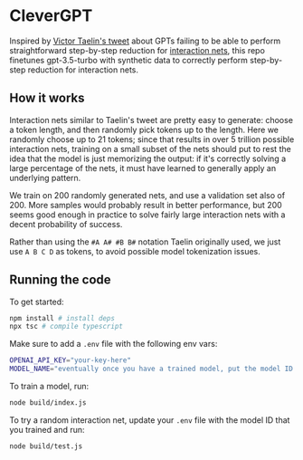 # CleverGPT

Inspired by [Victor Taelin's
tweet](https://twitter.com/i/bookmarks/all?post_id=1776096481704804789)
about GPTs failing to be able to perform straightforward step-by-step
reduction for [interaction
nets](https://en.wikipedia.org/wiki/Interaction_nets), this repo finetunes
gpt-3.5-turbo with synthetic data to correctly perform step-by-step reduction
for interaction nets.

## How it works

Interaction nets similar to Taelin's tweet are pretty easy to generate: choose
a token length, and then randomly pick tokens up to the length. Here we
randomly choose up to 21 tokens; since that results in over 5 trillion possible
interaction nets, training on a small subset of the nets should put to rest the
idea that the model is just memorizing the output: if it's correctly solving a
large percentage of the nets, it must have learned to generally apply an
underlying pattern.

We train on 200 randomly generated nets, and use a validation set also of 200.
More samples would probably result in better performance, but 200 seems good
enough in practice to solve fairly large interaction nets with a decent
probability of success.

Rather than using the `#A A# #B B#` notation Taelin originally used, we just
use `A B C D` as tokens, to avoid possible model tokenization issues.

## Running the code

To get started:

```bash
npm install # install deps
npx tsc # compile typescript
```

Make sure to add a `.env` file with the following env vars:

```bash
OPENAI_API_KEY="your-key-here"
MODEL_NAME="eventually once you have a trained model, put the model ID here"
```

To train a model, run:

```bash
node build/index.js
```

To try a random interaction net, update your `.env` file with the model ID that
you trained and run:

```bash
node build/test.js
```
